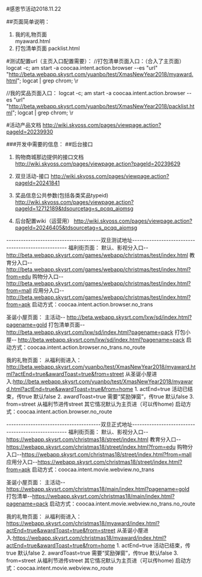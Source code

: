 #感恩节活动2018.11.22

##页面简单说明：
1. 我的礼物页面  
	myaward.html 
2. 打包清单页面 
	packlist.html

#测试配置url（主页入口配置需要）：
//打包清单页面入口：（合入了主页面）
logcat -c;  am start -a coocaa.intent.action.browser --es "url" "http://beta.webapp.skysrt.com/yuanbo/test/XmasNewYear2018/myaward.html"; logcat | grep chrom; \r

//我的奖品页面入口：
logcat -c;  am start -a coocaa.intent.action.browser --es "url" "http://beta.webapp.skysrt.com/yuanbo/test/XmasNewYear2018/packlist.html"; logcat | grep chrom; \r
	
#活动产品文档
http://wiki.skyoss.com/pages/viewpage.action?pageId=20239930

###开发中需要的信息：
##后台接口
1. 购物商城那边提供的接口文档
	http://wiki.skyoss.com/pages/viewpage.action?pageId=20239629

2. 双旦活动-接口
	http://wiki.skyoss.com/pages/viewpage.action?pageId=20241841
	
3. 奖品信息公共参数(包括各类奖品typeid)
http://wiki.skyoss.com/pages/viewpage.action?pageId=12712189&tdsourcetag=s_pcqq_aiomsg

4. 后台配置wiki（运营用）
	http://wiki.skyoss.com/pages/viewpage.action?pageId=20246405&tdsourcetag=s_pcqq_aiomsg
	
	
---------------------------------------双旦测试地址---------------------------------------------------
福利街页面：
	默认、影视分入口--http://beta.webapp.skysrt.com/games/webapp/christmas/test/index.html
	教育分入口--http://beta.webapp.skysrt.com/games/webapp/christmas/test/index.html?from=edu
	购物分入口--http://beta.webapp.skysrt.com/games/webapp/christmas/test/index.html?from=mall
	应用分入口--http://beta.webapp.skysrt.com/games/webapp/christmas/test/index.html?from=apk
启动方式：coocaa.intent.action.browser.no_trans

圣诞小屋页面：
	主活动--     http://beta.webapp.skysrt.com/lxw/sd/index.html?pagename=gold
	打包清单页面-- http://beta.webapp.skysrt.com/lxw/sd/index.html?pagename=pack
	打包小屋--	   http://beta.webapp.skysrt.com/lxw/sd/index.html?pagename=pack
启动方式：coocaa.intent.action.browser.no_trans.no_route

我的礼物页面：
	从福利街进入：http://beta.webapp.skysrt.com/yuanbo/test/XmasNewYear2018/myaward.html?actEnd=true&awardToast=true&from=street
	从圣诞小屋进入:http://beta.webapp.skysrt.com/yuanbo/test/XmasNewYear2018/myaward.html?actEnd=true&awardToast=true&from=home
		1. actEnd=true 
			活动已结束，传true
			默认false
		2. awardToast=true 
			需要“奖励弹窗”，传true
			默认false
		3. from=street
			从福利节进传street
			其它情况默认为主页进（可以传home)
启动方式：coocaa.intent.action.browser.no_route

---------------------------------------双旦正式地址---------------------------------------------------
福利街页面：
	默认、影视分入口-- https://webapp.skysrt.com/christmas18/street/index.html
	教育分入口--https://webapp.skysrt.com/christmas18/street/index.html?from=edu
	购物分入口--https://webapp.skysrt.com/christmas18/street/index.html?from=mall
	应用分入口--https://webapp.skysrt.com/christmas18/street/index.html?from=apk
启动方式：coocaa.intent.movie.webview.no_trans

圣诞小屋页面：
	主活动--https://webapp.skysrt.com/christmas18/main/index.html?pagename=gold
	打包清单--https://webapp.skysrt.com/christmas18/main/index.html?pagename=pack
启动方式：coocaa.intent.movie.webview.no_trans.no_route

我的礼物页面：
	从福利街进入：  https://webapp.skysrt.com/christmas18/myaward/index.html?actEnd=true&awardToast=true&from=street
	从圣诞小屋进入:https://webapp.skysrt.com/christmas18/myaward/index.html?actEnd=true&awardToast=true&from=home
		1. actEnd=true 
			活动已结束，传true
			默认false
		2. awardToast=true 
			需要“奖励弹窗”，传true
			默认false
		3. from=street
			从福利节进传street
			其它情况默认为主页进（可以传home)
启动方式：coocaa.intent.movie.webview.no_route